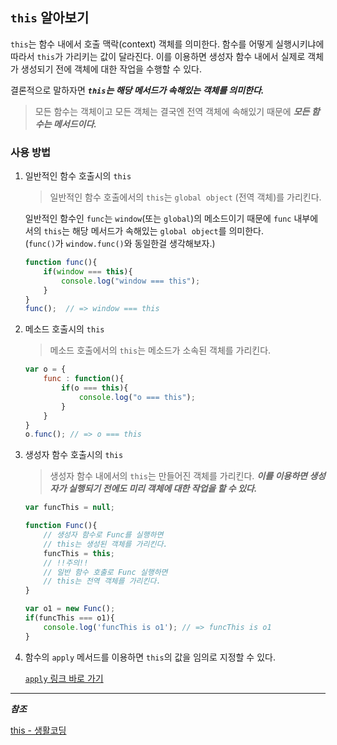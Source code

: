
## `this` 알아보기

`this`는 함수 내에서 호출 맥락(context) 객체를 의미한다. 함수를 어떻게 실행시키냐에 따라서 `this`가 가리키는 값이 달라진다. 이를 이용하면 생성자 함수 내에서 실제로 객체가 생성되기 전에 객체에 대한 작업을 수행할 수 있다.  

결론적으로 말하자면 ***`this`는 해당 메서드가 속해있는 객체를 의미한다.***

> 모든 함수는 객체이고 모든 객체는 결국엔 전역 객체에 속해있기 때문에 ***모든 함수는 메서드이다.***

### 사용 방법

1. 일반적인 함수 호출시의 `this`

    > 일반적인 함수 호출에서의 `this`는 `global object` (전역 객체)를 가리킨다.

    일반적인 함수인 `func`는 `window`(또는 `global`)의 메소드이기 때문에 `func` 내부에서의 `this`는 해당 메서드가 속해있는 `global object`를 의미한다.  
    (`func()`가 `window.func()`와 동일한걸 생각해보자.)

    ```js
    function func(){
        if(window === this){
            console.log("window === this");
        }
    }
    func();  // => window === this
    ```

2. 메소드 호출시의 `this`

    > 메소드 호출에서의 `this`는 메소드가 소속된 객체를 가리킨다.

    ```js
    var o = {
        func : function(){
            if(o === this){
                console.log("o === this");
            }
        }
    }
    o.func(); // => o === this
    ```

3. 생성자 함수 호출시의 `this`

    > 생성자 함수 내에서의 `this`는 만들어진 객체를 가리킨다. ***이를 이용하면 생성자가 실행되기 전에도 미리 객체에 대한 작업을 할 수 있다.***

    ```js
    var funcThis = null;

    function Func(){
        // 생성자 함수로 Func를 실행하면
        // this는 생성된 객체를 가리킨다.
        funcThis = this;
        // !!주의!!
        // 일반 함수 호출로 Func 실행하면
        // this는 전역 객체를 가리킨다.
    }

    var o1 = new Func();
    if(funcThis === o1){
        console.log('funcThis is o1'); // => funcThis is o1
    }
    ```

4. 함수의 `apply` 메서드를 이용하면 `this`의 값을 임의로 지정할 수 있다.

    [`apply` 링크 바로 가기](https://github.com/hyun-park/myJS/tree/master/apply)



----------------

***참조***  

[this - 생활코딩](https://opentutorials.org/course/743/6571)
